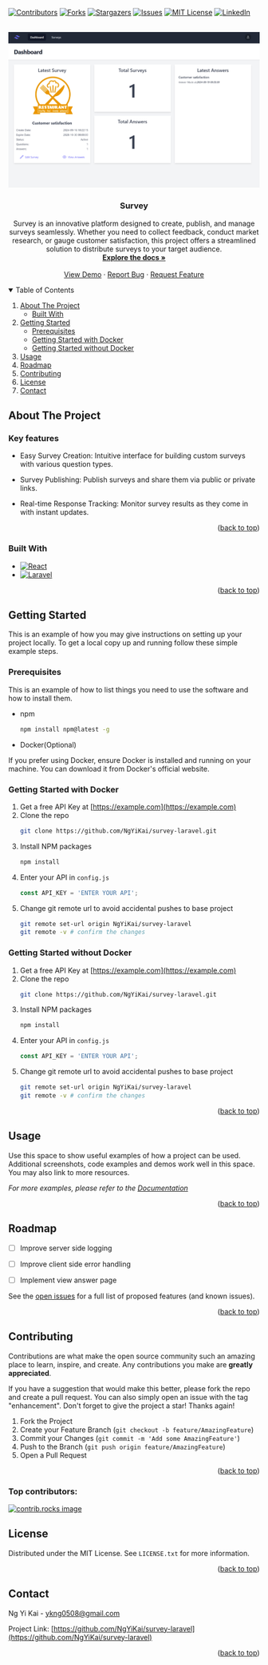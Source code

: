 <a id="readme-top"></a>

<!-- PROJECT SHIELDS -->
[![Contributors][contributors-shield]][contributors-url]
[![Forks][forks-shield]][forks-url]
[![Stargazers][stars-shield]][stars-url]
[![Issues][issues-shield]][issues-url]
[![MIT License][license-shield]][license-url]
[![LinkedIn][linkedin-shield]][linkedin-url]



<!-- PROJECT LOGO -->
<br />
<div align="center">
  <a href="https://github.com/NgYiKai/survey-laravel">
    <img src="public/images/screenshot.png" alt="Logo" style="max-width: 100%; height: auto;">
  </a>

<h3 align="center">Survey</h3>

  <p align="center">
    Survey is an innovative platform designed to create, publish, and manage surveys seamlessly. Whether you need to collect feedback, conduct market research, or gauge customer satisfaction, this project offers a streamlined solution to distribute surveys to your target audience.
    <br />
    <a href="https://github.com/NgYiKai/survey-laravel"><strong>Explore the docs »</strong></a>
    <br />
    <br />
    <a href="https://github.com/NgYiKai/survey-laravel">View Demo</a>
    ·
    <a href="https://github.com/NgYiKai/survey-laravel/issues/new?labels=bug&template=bug-report---.md">Report Bug</a>
    ·
    <a href="https://github.com/NgYiKai/survey-laravel/issues/new?labels=enhancement&template=feature-request---.md">Request Feature</a>
  </p>
</div>



<!-- TABLE OF CONTENTS -->
<details open>
  <summary>Table of Contents</summary>
  <ol>
    <li>
      <a href="#about-the-project">About The Project</a>
      <ul>
        <li><a href="#built-with">Built With</a></li>
      </ul>
    </li>
    <li>
      <a href="#getting-started">Getting Started</a>
      <ul>
        <li><a href="#prerequisites">Prerequisites</a></li>
        <li><a href="#getting-started-with-docker">Getting Started with Docker</li>
        <li><a href="#getting-started-without-docker">Getting Started without Docker</a></li>
      </ul>
    </li>
    <li><a href="#usage">Usage</a></li>
    <li><a href="#roadmap">Roadmap</a></li>
    <li><a href="#contributing">Contributing</a></li>
    <li><a href="#license">License</a></li>
    <li><a href="#contact">Contact</a></li>
  </ol>
</details>



<!-- ABOUT THE PROJECT -->
## About The Project

### Key features

* Easy Survey Creation: Intuitive interface for building custom surveys with various question types.

* Survey Publishing: Publish surveys and share them via public or private links.

* Real-time Response Tracking: Monitor survey results as they come in with instant updates.

<p align="right">(<a href="#readme-top">back to top</a>)</p>



### Built With

* [![React][React.js]][React-url]
* [![Laravel][Laravel.com]][Laravel-url]

<p align="right">(<a href="#readme-top">back to top</a>)</p>



<!-- GETTING STARTED -->
## Getting Started

This is an example of how you may give instructions on setting up your project locally.
To get a local copy up and running follow these simple example steps.

### Prerequisites

This is an example of how to list things you need to use the software and how to install them.
* npm
  ```sh
  npm install npm@latest -g
  ```
* Docker(Optional)
  
If you prefer using Docker, ensure Docker is installed and running on your machine. You can download it from Docker's official website.

### Getting Started with Docker

1. Get a free API Key at [https://example.com](https://example.com)
2. Clone the repo
   ```sh
   git clone https://github.com/NgYiKai/survey-laravel.git
   ```
3. Install NPM packages
   ```sh
   npm install
   ```
4. Enter your API in `config.js`
   ```js
   const API_KEY = 'ENTER YOUR API';
   ```
5. Change git remote url to avoid accidental pushes to base project
   ```sh
   git remote set-url origin NgYiKai/survey-laravel
   git remote -v # confirm the changes
   ```

### Getting Started without Docker

1. Get a free API Key at [https://example.com](https://example.com)
2. Clone the repo
   ```sh
   git clone https://github.com/NgYiKai/survey-laravel.git
   ```
3. Install NPM packages
   ```sh
   npm install
   ```
4. Enter your API in `config.js`
   ```js
   const API_KEY = 'ENTER YOUR API';
   ```
5. Change git remote url to avoid accidental pushes to base project
   ```sh
   git remote set-url origin NgYiKai/survey-laravel
   git remote -v # confirm the changes
   ```

<p align="right">(<a href="#readme-top">back to top</a>)</p>



<!-- USAGE EXAMPLES -->
## Usage

Use this space to show useful examples of how a project can be used. Additional screenshots, code examples and demos work well in this space. You may also link to more resources.

_For more examples, please refer to the [Documentation](https://example.com)_

<p align="right">(<a href="#readme-top">back to top</a>)</p>



<!-- ROADMAP -->
## Roadmap

- [ ] Improve server side logging
- [ ] Improve client side error handling
- [ ] Implement view answer page


See the [open issues](https://github.com/NgYiKai/survey-laravel/issues) for a full list of proposed features (and known issues).

<p align="right">(<a href="#readme-top">back to top</a>)</p>



<!-- CONTRIBUTING -->
## Contributing

Contributions are what make the open source community such an amazing place to learn, inspire, and create. Any contributions you make are **greatly appreciated**.

If you have a suggestion that would make this better, please fork the repo and create a pull request. You can also simply open an issue with the tag "enhancement".
Don't forget to give the project a star! Thanks again!

1. Fork the Project
2. Create your Feature Branch (`git checkout -b feature/AmazingFeature`)
3. Commit your Changes (`git commit -m 'Add some AmazingFeature'`)
4. Push to the Branch (`git push origin feature/AmazingFeature`)
5. Open a Pull Request

<p align="right">(<a href="#readme-top">back to top</a>)</p>

### Top contributors:

<a href="https://github.com/NgYiKai/survey-laravel/graphs/contributors">
  <img src="https://contrib.rocks/image?repo=NgYiKai/survey-laravel" alt="contrib.rocks image" />
</a>



<!-- LICENSE -->
## License

Distributed under the MIT License. See `LICENSE.txt` for more information.

<p align="right">(<a href="#readme-top">back to top</a>)</p>



<!-- CONTACT -->
## Contact

Ng Yi Kai - ykng0508@gmail.com

Project Link: [https://github.com/NgYiKai/survey-laravel](https://github.com/NgYiKai/survey-laravel)

<p align="right">(<a href="#readme-top">back to top</a>)</p>




<!-- MARKDOWN LINKS & IMAGES -->
<!-- https://www.markdownguide.org/basic-syntax/#reference-style-links -->
[contributors-shield]: https://img.shields.io/github/contributors/NgYiKai/survey-laravel.svg?style=for-the-badge
[contributors-url]: https://github.com/NgYiKai/survey-laravel/graphs/contributors
[forks-shield]: https://img.shields.io/github/forks/NgYiKai/survey-laravel.svg?style=for-the-badge
[forks-url]: https://github.com/NgYiKai/survey-laravel/network/members
[stars-shield]: https://img.shields.io/github/stars/NgYiKai/survey-laravel.svg?style=for-the-badge
[stars-url]: https://github.com/NgYiKai/survey-laravel/stargazers
[issues-shield]: https://img.shields.io/github/issues/NgYiKai/survey-laravel.svg?style=for-the-badge
[issues-url]: https://github.com/NgYiKai/survey-laravel/issues
[license-shield]: https://img.shields.io/github/license/NgYiKai/survey-laravel.svg?style=for-the-badge
[license-url]: https://github.com/NgYiKai/survey-laravel/blob/master/LICENSE.txt
[linkedin-shield]: https://img.shields.io/badge/-LinkedIn-black.svg?style=for-the-badge&logo=linkedin&colorB=555
[linkedin-url]: https://linkedin.com/in/linkedin_username
[product-screenshot]: images/screenshot.png
[Next.js]: https://img.shields.io/badge/next.js-000000?style=for-the-badge&logo=nextdotjs&logoColor=white
[Next-url]: https://nextjs.org/
[React.js]: https://img.shields.io/badge/React-20232A?style=for-the-badge&logo=react&logoColor=61DAFB
[React-url]: https://reactjs.org/
[Vue.js]: https://img.shields.io/badge/Vue.js-35495E?style=for-the-badge&logo=vuedotjs&logoColor=4FC08D
[Vue-url]: https://vuejs.org/
[Angular.io]: https://img.shields.io/badge/Angular-DD0031?style=for-the-badge&logo=angular&logoColor=white
[Angular-url]: https://angular.io/
[Svelte.dev]: https://img.shields.io/badge/Svelte-4A4A55?style=for-the-badge&logo=svelte&logoColor=FF3E00
[Svelte-url]: https://svelte.dev/
[Laravel.com]: https://img.shields.io/badge/Laravel-FF2D20?style=for-the-badge&logo=laravel&logoColor=white
[Laravel-url]: https://laravel.com
[Bootstrap.com]: https://img.shields.io/badge/Bootstrap-563D7C?style=for-the-badge&logo=bootstrap&logoColor=white
[Bootstrap-url]: https://getbootstrap.com
[JQuery.com]: https://img.shields.io/badge/jQuery-0769AD?style=for-the-badge&logo=jquery&logoColor=white
[JQuery-url]: https://jquery.com 
